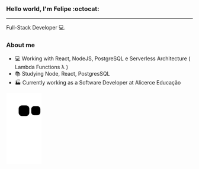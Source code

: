 <!-- <img align="right" width="400" height="400" src="https://hum-systems.com/site/templates/images/jobs/software-developer-2.png"> -->


### Hello world, I'm Felipe :octocat:
---
Full-Stack Developer 💻.

### About me
- 💻 Working with React, NodeJS, PostgreSQL e Serverless Architecture ( Lambda Functions λ )
- 📚 Studying Node, React, PostgresSQL 
- 🏭 Currently working as a Software Developer at Alicerce Educação

![Snake animation](https://github.com/rafaballerini/rafaballerini/blob/output/github-contribution-grid-snake.svg)
